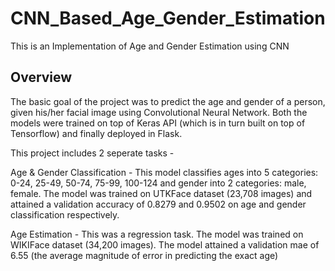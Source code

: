 # CNN_Based_Age_Gender_Estimation
This is an Implementation of Age and Gender Estimation using CNN
## Overview
The basic goal of the project was to predict the age and gender of a person, given his/her facial image using Convolutional Neural Network. Both the models were trained on top of Keras API (which is in turn built on top of Tensorflow) and finally deployed in Flask.

This project includes 2 seperate tasks -

Age & Gender Classification - This model classifies ages into 5 categories: 0-24, 25-49, 50-74, 75-99, 100-124 and gender into 2 categories: male, female. The model was trained on UTKFace dataset (23,708 images) and attained a validation accuracy of 0.8279 and 0.9502 on age and gender classification respectively.

Age Estimation - This was a regression task. The model was trained on WIKIFace dataset (34,200 images). The model attained a validation mae of 6.55 (the average magnitude of error in predicting the exact age)
